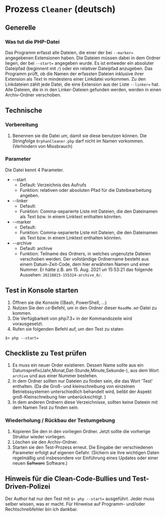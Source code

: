 # Prozess `Cleaner` (deutsch)
## Generelle
### Was tut die PHP-Datei
Das Programm erfasst alle Dateien, die einer der bei `--marker=` angegebenen Extensionen haben.
Die Dateien müssen dabei in dem Ordner liegen, der bei `--start=` angegeben wurde. Es ist entweder ein absoluter Dateipfad (beginnent mit `/`) oder ein relativer Dateipfad anzugeben.
Das Programm prüft, ob die Namen der erfassten Dateien inklusive ihrer Extension als Text in mindestens einer Linkdatei vorkommen. Zu den Linkdateien zählt jede Datei, die eine Extension aus der Liste `--linker=` hat.
Alle Dateien, die in in den Linker-Dateien gefunden werden, werden in einen Archiv-Ordner verschoben.
## Technische
### Vorbereitung
1. Benennen sie die Datei um, damit sie diese benutzen können. Die Stringfolge `OrphanCleaner.php` darf nicht im Namen vorkommen. (Verhindern von Missbrauch)
### Parameter
Die Datei kennt 4 Parameter.
* --start
  * Default: Verzeichnis des Aufrufs
  * Funktion: relativen oder absoluten Pfad für die Dateibearbeitung angeben.
* --linker
    * Default:
    * Funktion: Comma-separierte Liste mit Dateien, die den Dateinamen als Text bzw. in einem Linktext enthalten könnten.
* --marker
    * Default:
    * Funktion: Comma-separierte Liste mit Dateien, die den Dateinamen als Text bzw. in einem Linktext enthalten könnten.
* --archive
    * Default: archive
    * Funktion: Teilname des Ordners, in welches ungenutzte Dateien verschoben werden.
      Der vollständige Ordnername besteht aus einem Datum-Zeit-Code, dem hier erwähnten Namen und einer Nummer.
      Er hätte z.B. am 15. Aug. 2021 un 15:53:21 das folgende Aussehen: `20210815-155324-archive_0/`.

## Test in Konsole starten
1. Öffnen sie die Konsole ((Bash, PowerShell, ...)
2. Nutzen Sie den `cd`-Befehl, um in den Ordner dieser `ReadMe.md`-Datei zu kommen.
3. Die Verfügbarkeit von php7.3+ in der Kommandozeile wird vorausgesetzt.
4. Rufen sie folgenden Befehl auf, um den Test zu staten
```
$> php --start=
```
## Checkliste zu Test prüfen
1. Es muss ein neuer Order existieren. Dessen Name sollte aus ein Datumsprefix(Jahr,Monat,Dat-Stunde,Minute,Sekunde-), aus dem  Wort `archive` und aus einer Nummer bestehen.
2. In dem Ordner sollten nur Dateien zu finden sein, die das Wort 'Test' enthalten.
   (Da die Groß- und kleinschreibung von einzelnen Betriebssystemen unterschiedlich behandelt wird, belibt der Aspekt groß-Kleinschreibung hier unberücksichtigt. )
3. In dem anderen Ordnern diese Verzeichnisse, sollten keine Dateein mit dem Namen Test zu finden sein.

### Wiederholung / Rückbau der Testumgebung
1. Kopieren Sie den in den vorliegen Ordner.
   Jetzt sollte die vorherige Struktur wieder vorliegen.
2. Löschen sie den Archiv-Ordner.
3. Starten sie den Test-Prozess erneut. Die Eingabe der verschiedenen Parameter erfolgt auf eigenen Gefahr.
   (Sichern sie ihre wichtigen Daten regelmäßig und insbesondere vor Einführung eines Updates oder einer neuen ~~Saftware~~ Software.)

## Hinweis für die Clean-Code-Bullies und Test-Driven-Polizei
Der Author hat nur den Test mit ``$> php --start=`` ausgeführt.
Jeder muss selber wissen, was er macht.
Für Hinweise auf Programm- und/oder Rechtschreibfehler bin ich dankbar.
